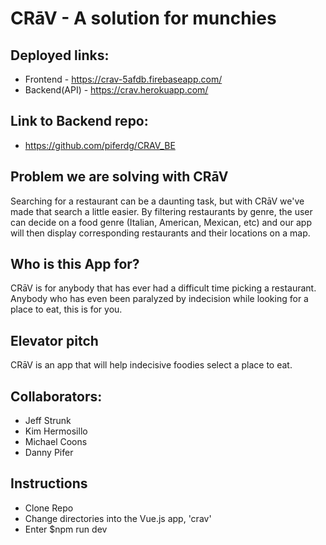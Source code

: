 # CRāV - A solution for munchies

## Deployed links: 
  - Frontend - https://crav-5afdb.firebaseapp.com/
  - Backend(API) - https://crav.herokuapp.com/

## Link to Backend repo: 
  - https://github.com/piferdg/CRAV_BE


## Problem we are solving with CRāV
  Searching for a restaurant can be a daunting task, but with CRāV we've made that search a little easier. By filtering restaurants by genre, the user can decide on a food genre (Italian, American, Mexican, etc) and our app will then display corresponding restaurants and their locations on a map. 

## Who is this App for?
  CRāV is for anybody that has ever had a difficult time picking a restaurant. Anybody who has even been paralyzed by indecision while looking for a place to eat, this is for you. 

## Elevator pitch
  CRāV is an app that will help indecisive foodies select a place to eat.


## Collaborators:
  - Jeff Strunk
  - Kim Hermosillo 
  - Michael Coons
  - Danny Pifer

## Instructions
  - Clone Repo
  - Change directories into the Vue.js app, 'crav'
  - Enter $npm run dev 


